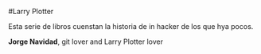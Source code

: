 #Larry Plotter

Esta serie de libros cuenstan la historia de in hacker de los que hya pocos.


**Jorge Navidad**, git lover and Larry Plotter lover
